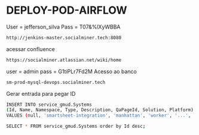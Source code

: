 # DEPLOY-POD-AIRFLOW

User = jefferson_silva
Pass = T07&%lXyWBBA
```bash
http://jenkins-master.socialminer.tech:8080
```

acessar confluence
```bash
https://socialminer.atlassian.net/wiki/home
```


user = admin
pass = G1tiPLr7Fd2M
Acesso ao banco
```bash
sm-prod-mysql-devops.socialminer.tech
```


Gerar entrada para pegar ID
```bash
INSERT INTO service_gmud.Systems
(Id, Name, Namespace, Type, Description, QaPageId, Solution, Platform)
VALUES (null, 'smartsheet-integration', 'manhattan', 'worker', '...', '3206250529', 'manhattan', 'sm');
```

```bash
SELECT * FROM service_gmud.Systems order by Id desc;
```





```bash
```


```bash
```
